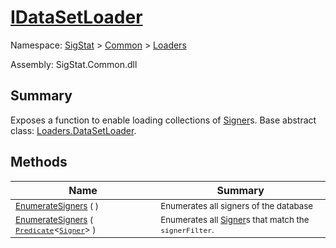 # [IDataSetLoader](./IDataSetLoader.md)

Namespace: [SigStat]() > [Common](./../README.md) > [Loaders](./README.md)

Assembly: SigStat.Common.dll

## Summary
Exposes a function to enable loading collections of [Signer](https://github.com/hargitomi97/sigstat/blob/master/docs/md/SigStat/Common/Signer.md)s.  Base abstract class: [Loaders.DataSetLoader](https://github.com/hargitomi97/sigstat/blob/master/docs/md/SigStat/Common/Loaders/DataSetLoader.md).

## Methods

| Name | Summary | 
| --- | --- | 
| <sub>[EnumerateSigners](./Methods/IDataSetLoader-100663882.md) (  )</sub>| <sub>Enumerates all signers of the database</sub>| <br>
| <sub>[EnumerateSigners](./Methods/IDataSetLoader-100663883.md) ( [`Predicate`](https://docs.microsoft.com/en-us/dotnet/api/System.Predicate-1)\<[`Signer`](./../Signer.md)> )</sub>| <sub>Enumerates all [Signer](https://github.com/hargitomi97/sigstat/blob/master/docs/md/SigStat/Common/Signer.md)s that match the `signerFilter`.</sub>| <br>


